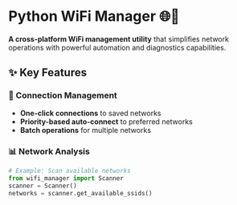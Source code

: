 # Python WiFi Manager 🌐🐍

**A cross-platform WiFi management utility** that simplifies network operations with powerful automation and diagnostics capabilities.

## ✨ Key Features

### 🔌 Connection Management
- **One-click connections** to saved networks
- **Priority-based auto-connect** to preferred networks
- **Batch operations** for multiple networks

### 📊 Network Analysis
```python
# Example: Scan available networks
from wifi_manager import Scanner
scanner = Scanner()
networks = scanner.get_available_ssids()

